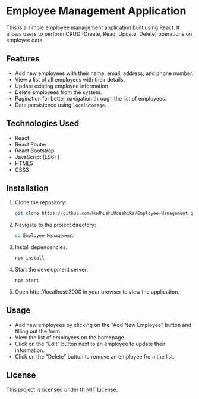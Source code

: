 # Employee Management Application

This is a simple employee management application built using React. It allows users to perform CRUD (Create, Read, Update, Delete) operations on employee data.

## Features

- Add new employees with their name, email, address, and phone number.
- View a list of all employees with their details.
- Update existing employee information.
- Delete employees from the system.
- Pagination for better navigation through the list of employees.
- Data persistence using `localStorage`.

## Technologies Used

- React
- React Router
- React Bootstrap
- JavaScript (ES6+)
- HTML5
- CSS3

## Installation

1. Clone the repository:

   ```bash
   git clone https://github.com/MadhushiUdeshika/Employee-Management.git

2. Navigate to the project directory:

   ```bash
   cd Employee-Management

3. Install dependencies:

   ```bash
   npm install

4. Start the development server:

   ```bash
   npm start

5. Open http://localhost:3000 in your browser to view the application.

## Usage

- Add new employees by clicking on the "Add New Employee" button and filling out the form.
- View the list of employees on the homepage.
- Click on the "Edit" button next to an employee to update their information.
- Click on the "Delete" button to remove an employee from the list.

## License
This project is licensed under th [MIT License](./LICENSE).
